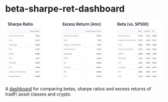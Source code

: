 # beta-sharpe-ret-dashboard

![screenshot](https://github.com/coindataschool/beta-sharpe-ret-dashboard/blob/main/screenshot.png)

A [dashboard](https://coindataschool-beta-sharpe-ret-dashboard-main-5rm56h.streamlitapp.com/) for 
comparing betas, sharpe ratios and excess returns of tradFi asset classes and crypto.